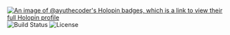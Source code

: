 [![An image of @ayuthecoder's Holopin badges, which is a link to view their full Holopin profile](https://holopin.me/ayuthecoder)](https://holopin.io/@ayuthecoder)
![Build Status](https://api.badgr.io/public/assertions/-AQgdaYpSa23mOPSM-bkig)
![License](https://github.com/users/AyutheCoder/achievements/pull-shark)

